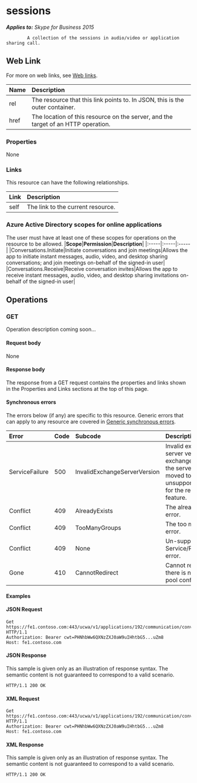 # sessions

 _**Applies to:** Skype for Business 2015_


            A collection of the sessions in audio/video or application sharing call. 
            

## Web Link
<a name = "sectionSection0"> </a>

For more on web links, see [Web links](WebLinks.md).


|**Name**|**Description**|
|:-----|:-----|
|rel|The resource that this link points to. In JSON, this is the outer container.|
|href|The location of this resource on the server, and the target of an HTTP operation.|

### Properties



None

### Links



This resource can have the following relationships.

|**Link**|**Description**|
|:-----|:-----|
|self|The link to the current resource.|

### Azure Active Directory scopes for online applications



The user must have at least one of these scopes for operations on the resource to be allowed.
|**Scope**|**Permission**|**Description**|
|:-----|:-----|:-----|
|Conversations.Initiate|Initiate conversations and join meetings|Allows the app to initiate instant messages, audio, video, and desktop sharing conversations; and join meetings on-behalf of the signed-in user|
|Conversations.Receive|Receive conversation invites|Allows the app to receive instant messages, audio, video, and desktop sharing invitations on-behalf of the signed-in user|

## Operations



<a name="sectionSection2"></a>

### GET




Operation description coming soon...

#### Request body



None


#### Response body



The response from a GET request contains the properties and links shown in the Properties and Links sections at the top of this page.

#### Synchronous errors



The errors below (if any) are specific to this resource. Generic errors that can apply to any resource are covered in [Generic synchronous errors](GenericSynchronousErrors.md).

|**Error**|**Code**|**Subcode**|**Description**|
|:-----|:-----|:-----|:-----|
|ServiceFailure|500|InvalidExchangeServerVersion|Invalid exchange server version.The exchange mailbox of the server might have moved to an unsupported version for the required feature.|
|Conflict|409|AlreadyExists|The already exists error.|
|Conflict|409|TooManyGroups|The too many groups error.|
|Conflict|409|None|Un-supported Service/Resource/API error.|
|Gone|410|CannotRedirect|Cannot redirect since there is no back up pool configured.|

#### Examples




#### JSON Request




```
Get https://fe1.contoso.com:443/ucwa/v1/applications/192/communication/conversations/137/audioVideo/sessions HTTP/1.1
Authorization: Bearer cwt=PHNhbWw6QXNzZXJ0aW9uIHhtbG5...uZm8
Host: fe1.contoso.com

```


#### JSON Response



This sample is given only as an illustration of response syntax. The semantic content is not guaranteed to correspond to a valid scenario.
```
HTTP/1.1 200 OK

```


#### XML Request




```
Get https://fe1.contoso.com:443/ucwa/v1/applications/192/communication/conversations/137/audioVideo/sessions HTTP/1.1
Authorization: Bearer cwt=PHNhbWw6QXNzZXJ0aW9uIHhtbG5...uZm8
Host: fe1.contoso.com

```


#### XML Response



This sample is given only as an illustration of response syntax. The semantic content is not guaranteed to correspond to a valid scenario.
```
HTTP/1.1 200 OK

```


